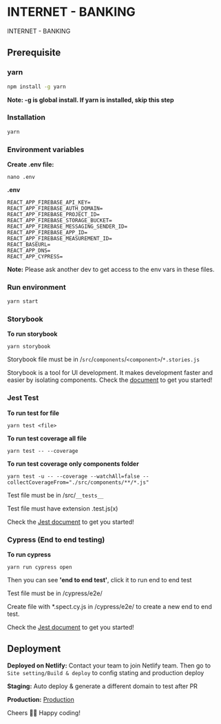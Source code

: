 # INTERNET - BANKING
INTERNET - BANKING

## Prerequisite

### yarn

```bash
npm install -g yarn
```
**Note: -g is global install. If yarn is installed, skip this step**

### Installation

```bash
yarn
```

### Environment variables
**Create .env file:**
```
nano .env
```
**.env**
```
REACT_APP_FIREBASE_API_KEY=
REACT_APP_FIREBASE_AUTH_DOMAIN=
REACT_APP_FIREBASE_PROJECT_ID=
REACT_APP_FIREBASE_STORAGE_BUCKET=
REACT_APP_FIREBASE_MESSAGING_SENDER_ID=
REACT_APP_FIREBASE_APP_ID=
REACT_APP_FIREBASE_MEASUREMENT_ID=
REACT_BASEURL=
REACT_APP_DNS=
REACT_APP_CYPRESS=
```
**Note:** Please ask another dev to get access to the env vars in these files.

### Run environment

```bash
yarn start
```

### Storybook
**To run storybook**

```
yarn storybook
```
Storybook file must be in /`src`/`components`/`<component>`/`*.stories.js`

Storybook is a tool for UI development. It makes development faster and easier by isolating components.
Check the [document](https://storybook.js.org/docs/react/get-started/introduction) to get you started!

### Jest Test

**To run test for file**
```
yarn test <file>
```
**To run test coverage all file**
```
yarn test -- --coverage
```
**To run test coverage only components folder**
```
yarn test -u -- --coverage --watchAll=false --collectCoverageFrom="./src/components/**/*.js"
```

Test file must be in /src/`__tests__`

Test file must have extension .test.js(x)

Check the [Jest document](https://jestjs.io/docs/getting-started) to get you started!

### Cypress (End to end testing)
**To run cypress**
```
yarn run cypress open
```
Then you can see **'end to end test'**, click it to run end to end test

Test file must be in /cypress/e2e/

Create file with *.spect.cy.js in /cypress/e2e/ to create a new end to end test.
 
Check the [Jest document](https://docs.cypress.io/guides/getting-started/installing-cypress) to get you started!

## Deployment
**Deployed on Netlify:**
Contact your team to join Netlify team. Then go to `Site setting/Build & deploy` to config stating and production deploy

**Staging:** Auto deploy & generate a different domain to test after PR

**Production:** [Production](https://eightbank.netlify.app/)

Cheers 🍺🍺
Happy coding!